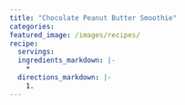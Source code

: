 ```yaml
---
title: "Chocolate Peanut Butter Smoothie"
categories:
featured_image: /images/recipes/
recipe:
  servings: 
  ingredients_markdown: |-
    *
  directions_markdown: |-
    1.
---
```


